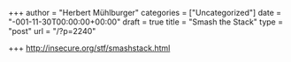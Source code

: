 +++
author = "Herbert Mühlburger"
categories = ["Uncategorized"]
date = "-001-11-30T00:00:00+00:00"
draft = true
title = "Smash the Stack"
type = "post"
url = "/?p=2240"

+++
http://insecure.org/stf/smashstack.html
